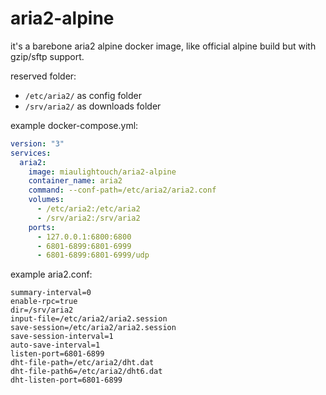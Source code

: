 # aria2-alpine

it's a barebone aria2 alpine docker image, like official alpine build but with gzip/sftp support.

reserved folder:
* `/etc/aria2/` as config folder
* `/srv/aria2/` as downloads folder

example docker-compose.yml:
```yml
version: "3"
services:
  aria2:
    image: miaulightouch/aria2-alpine
    container_name: aria2
    command: --conf-path=/etc/aria2/aria2.conf
    volumes:
      - /etc/aria2:/etc/aria2
      - /srv/aria2:/srv/aria2
    ports:
      - 127.0.0.1:6800:6800
      - 6801-6899:6801-6999
      - 6801-6899:6801-6999/udp
```

example aria2.conf:
```
summary-interval=0
enable-rpc=true
dir=/srv/aria2
input-file=/etc/aria2/aria2.session
save-session=/etc/aria2/aria2.session
save-session-interval=1
auto-save-interval=1
listen-port=6801-6899
dht-file-path=/etc/aria2/dht.dat
dht-file-path6=/etc/aria2/dht6.dat
dht-listen-port=6801-6899
```
